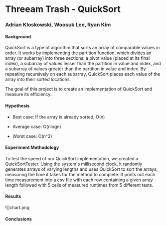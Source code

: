 # Threeam Trash - QuickSort
### Adrian Kloskowski, Woosuk Lee, Ryan Kim
#### Background
QuickSort is a type of algorithm that sorts an array of comparable values in order. It works by implementing the partition function, which divides an array (or subarray) into three sections: a pivot value (placed at its final index), a subarray of values lesser than the partition in value and index, and a subarray of values greater than the partition in value and index. By repeating recursively on each subarray, QuickSort places each value of the array into their sorted locations.

The goal of this project is to create an implementation of QuickSort and measure its efficiency.
#### Hypothesis
* Best case: If the array is already sorted, O(n)

* Average case: O(nlogn)

* Worst case: O(n^2)
#### Experiment Methodology
To test the speed of our QuickSort implementation, we created a QuickSortTester. Using the system's millisecond clock, it randomly generates arrays of varying lengths and uses QuickSort to sort the arrays, measuring the time it takes for the method to complete. It prints out each time measurement into a csv file with each row containing a given array length followed with 5 cells of measured runtimes from 5 different tests.
#### Results
![]chart.png

#### Conclusions
